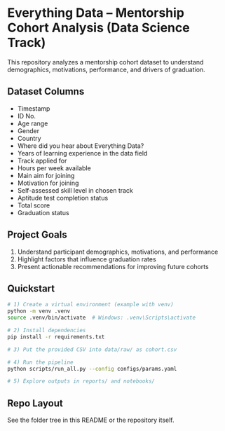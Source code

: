 # Everything Data – Mentorship Cohort Analysis (Data Science Track)

This repository analyzes a mentorship cohort dataset to understand demographics, motivations, performance, and drivers of graduation.

## Dataset Columns
- Timestamp
- ID No.
- Age range
- Gender
- Country
- Where did you hear about Everything Data?
- Years of learning experience in the data field
- Track applied for
- Hours per week available
- Main aim for joining
- Motivation for joining
- Self-assessed skill level in chosen track
- Aptitude test completion status
- Total score
- Graduation status

## Project Goals
1) Understand participant demographics, motivations, and performance  
2) Highlight factors that influence graduation rates  
3) Present actionable recommendations for improving future cohorts

## Quickstart
```bash
# 1) Create a virtual environment (example with venv)
python -m venv .venv
source .venv/bin/activate  # Windows: .venv\Scripts\activate

# 2) Install dependencies
pip install -r requirements.txt

# 3) Put the provided CSV into data/raw/ as cohort.csv

# 4) Run the pipeline
python scripts/run_all.py --config configs/params.yaml

# 5) Explore outputs in reports/ and notebooks/
```

## Repo Layout
See the folder tree in this README or the repository itself.
